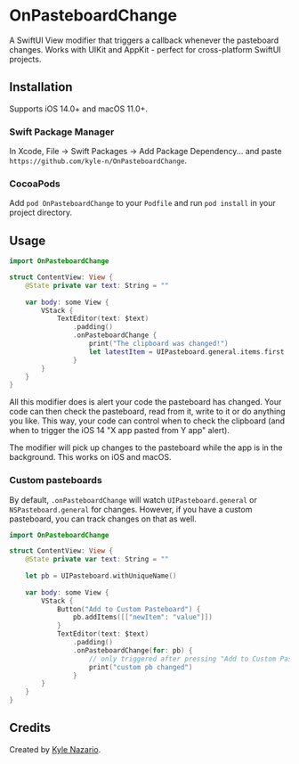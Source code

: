 # OnPasteboardChange

A SwiftUI View modifier that triggers a callback whenever the pasteboard changes. Works with UIKit and AppKit - perfect for cross-platform SwiftUI projects.

## Installation

Supports iOS 14.0+ and macOS 11.0+.

### Swift Package Manager

In Xcode, File -> Swift Packages -> Add Package Dependency... and paste `https://github.com/kyle-n/OnPasteboardChange`.

### CocoaPods

Add `pod OnPasteboardChange` to your `Podfile` and run `pod install` in your project directory.

## Usage

```swift
import OnPasteboardChange

struct ContentView: View {
    @State private var text: String = ""
    
    var body: some View {
        VStack {
            TextEditor(text: $text)
                .padding()
                .onPasteboardChange {
                    print("The clipboard was changed!")
                    let latestItem = UIPasteboard.general.items.first
                }
        }
    }
}
```

All this modifier does is alert your code the pasteboard has changed. Your code can then check the pasteboard, read from it, write to it or do anything you like. This way, your code can control when to check the clipboard (and when to trigger the iOS 14 "X app pasted from Y app" alert).

The modifier will pick up changes to the pasteboard while the app is in the background. This works on iOS and macOS. 

### Custom pasteboards

By default, `.onPasteboardChange` will watch `UIPasteboard.general` or `NSPasteboard.general` for changes. However, if you have a custom pasteboard, you can track changes on that as well. 

```swift
import OnPasteboardChange

struct ContentView: View {
    @State private var text: String = ""
    
    let pb = UIPasteboard.withUniqueName()
    
    var body: some View {
        VStack {
            Button("Add to Custom Pasteboard") {
                pb.addItems([["newItem": "value"]])
            }
            TextEditor(text: $text)
                .padding()
                .onPasteboardChange(for: pb) {
                    // only triggered after pressing "Add to Custom Pasteboard"
                    print("custom pb changed")
                }
        }
    }
}
```

## Credits

Created by [Kyle Nazario](https://twitter.com/kbn_au).
